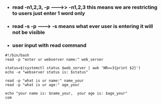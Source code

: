 
* ### read -n1,2,3, -p --->> -n1,2,3 this means we are restricting to users just enter 1 word only 
* ### read -s -p ---> -s means what ever user is entering it will not be visible  

* ### user input with read command

```
#!/bin/bash
read -p "enter ur webserver name:" web_server

status=$(systemctl status $web_server | awk 'NR==3{print $2}')
echo -e "webserver status is: $status"
```

```
read -p "what is ur name:" name_your
read -p "what is ur age:" age_your

echo "your name is: $name_your,  your age is: $age_your"
com
``` 

